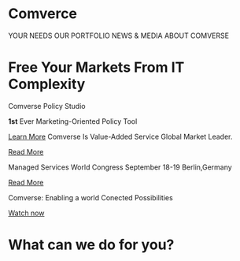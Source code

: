 
# Comverce

YOUR NEEDS
OUR PORTFOLIO
NEWS & MEDIA
ABOUT COMVERSE


# **Free Your Markets From IT Complexity**
 Comverse Policy Studio 
 
 **1st** Ever Marketing-Oriented Policy Tool 
 
[Learn More](http://github.com)
Comverse Is Value-Added Service Global Market Leader.
  
[Read More](http://github.com)

Managed Services World Congress September 18-19 Berlin,Germany

[Read More](http://github.com)

Comverse: Enabling a world Conected Possibilities

[Watch now](http://github.com)

# **What can we do for you?**

